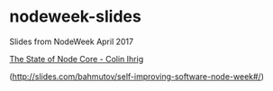 # nodeweek-slides
Slides from NodeWeek April 2017

[The State of Node Core - Colin Ihrig](https://talks.continuation.io/nodeweek-4-17)

(http://slides.com/bahmutov/self-improving-software-node-week#/)
